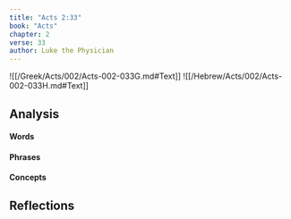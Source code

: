 ```yaml
---
title: "Acts 2:33"
book: "Acts"
chapter: 2
verse: 33
author: Luke the Physician
---
```

![[/Greek/Acts/002/Acts-002-033G.md#Text]]
![[/Hebrew/Acts/002/Acts-002-033H.md#Text]]

## Analysis

#### Words

#### Phrases

#### Concepts

## Reflections
